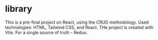 # library

This is a pre-final project on React, using the CRUD methodology.
Used technologies: HTML, Tailwind CSS, and React.
THe project is created with Vite.
For a single source of truth - Redux.
